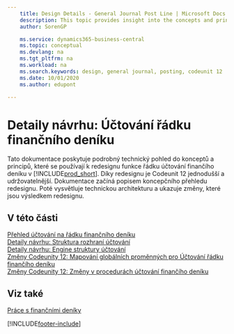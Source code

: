 ```yaml
---
    title: Design Details - General Journal Post Line | Microsoft Docs
    description: This topic provides insight into the concepts and principles that are used to redesign the general journal posting line feature in Business Central.
    author: SorenGP

    ms.service: dynamics365-business-central
    ms.topic: conceptual
    ms.devlang: na
    ms.tgt_pltfrm: na
    ms.workload: na
    ms.search.keywords: design, general journal, posting, codeunit 12
    ms.date: 10/01/2020
    ms.author: edupont

---
```

# Detaily návrhu: Účtování řádku finančního deníku
Tato dokumentace poskytuje podrobný technický pohled do konceptů a principů, které se používají k redesignu funkce řádku účtování finančího deníku v [!INCLUDE[prod_short](includes/prod_short.md)]. Díky redesignu je Codeunit 12 jednodušší a udržovatelnější. Dokumentace začíná popisem koncepčního přehledu redesignu. Poté vysvětluje technickou architekturu a ukazuje změny, které jsou výsledkem redesignu.

## V této části
[Přehled účtování na řádku finančního deníku](design-details-general-journal-post-line-overview.md)  
[Detaily návrhu: Struktura rozhraní účtování](design-details-posting-interface-structure.md)  
[Detaily návrhu: Engine struktury účtování](design-details-posting-engine-structure.md)  
[Změny Codeunity 12: Mapování globálních proměnných pro Účtování řádku finančího deníku ](design-details-codeunit-12-changes-mapping-global-variables-for-general-journal-post-line.md)  
[Změny Codeunity 12: Změny v procedurách účtování finančího deníku](design-details-codeunit-12-changes-changes-in-general-journal-post-procedures.md)

## Viz také
[Práce s finančními deníky](ui-work-general-journals.md)


[!INCLUDE[footer-include](includes/footer-banner.md)]